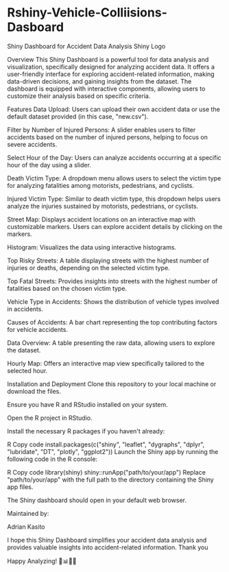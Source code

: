 # Rshiny-Vehicle-Colliisions-Dasboard
Shiny Dashboard for Accident Data Analysis
Shiny Logo

Overview
This Shiny Dashboard is a powerful tool for data analysis and visualization, specifically designed for analyzing accident data. It offers a user-friendly interface for exploring accident-related information, making data-driven decisions, and gaining insights from the dataset. The dashboard is equipped with interactive components, allowing users to customize their analysis based on specific criteria.

Features
Data Upload: Users can upload their own accident data or use the default dataset provided (in this case, "new.csv").

Filter by Number of Injured Persons: A slider enables users to filter accidents based on the number of injured persons, helping to focus on severe accidents.

Select Hour of the Day: Users can analyze accidents occurring at a specific hour of the day using a slider.

Death Victim Type: A dropdown menu allows users to select the victim type for analyzing fatalities among motorists, pedestrians, and cyclists.

Injured Victim Type: Similar to death victim type, this dropdown helps users analyze the injuries sustained by motorists, pedestrians, or cyclists.

Street Map: Displays accident locations on an interactive map with customizable markers. Users can explore accident details by clicking on the markers.

Histogram: Visualizes the data using interactive histograms.

Top Risky Streets: A table displaying streets with the highest number of injuries or deaths, depending on the selected victim type.

Top Fatal Streets: Provides insights into streets with the highest number of fatalities based on the chosen victim type.

Vehicle Type in Accidents: Shows the distribution of vehicle types involved in accidents.

Causes of Accidents: A bar chart representing the top contributing factors for vehicle accidents.

Data Overview: A table presenting the raw data, allowing users to explore the dataset.

Hourly Map: Offers an interactive map view specifically tailored to the selected hour.

Installation and Deployment
Clone this repository to your local machine or download the files.

Ensure you have R and RStudio installed on your system.

Open the R project in RStudio.

Install the necessary R packages if you haven't already:

R
Copy code
install.packages(c("shiny", "leaflet", "dygraphs", "dplyr", "lubridate", "DT", "plotly", "ggplot2"))
Launch the Shiny app by running the following code in the R console:

R
Copy code
library(shiny)
shiny::runApp("path/to/your/app")
Replace "path/to/your/app" with the full path to the directory containing the Shiny app files.

The Shiny dashboard should open in your default web browser.


Maintained by:

Adrian Kasito



I hope this Shiny Dashboard simplifies your accident data analysis and provides valuable insights into accident-related information. Thank you


Happy Analyzing! 🚗📊👨‍💼
